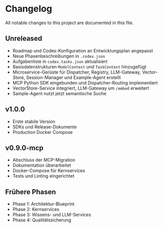 # Changelog

All notable changes to this project are documented in this file.

## Unreleased
- Roadmap und Codex-Konfiguration an Entwicklungsplan angepasst
- Neue Phasenbeschreibungen in `.codex.json`
- Aufgabenliste in `codex.tasks.json` aktualisiert
- Basisdatenstrukturen `ModelContext` und `TaskContext` hinzugefügt
- Microservice-Gerüste für Dispatcher, Registry, LLM-Gateway, Vector-Store,
  Session-Manager und Example-Agent erstellt
- MCP Python SDK eingebunden und Dispatcher-Routing implementiert
- VectorStore-Service integriert, LLM-Gateway um `/embed` erweitert
- Sample-Agent nutzt jetzt semantische Suche

## v1.0.0
- Erste stabile Version
- SDKs und Release-Dokumente
- Production Docker Compose

## v0.9.0-mcp
- Abschluss der MCP-Migration
- Dokumentation überarbeitet
- Docker-Compose für Kernservices
- Tests und Linting eingerichtet

## Frühere Phasen
- Phase 1: Architektur-Blueprint
- Phase 2: Kernservices
- Phase 3: Wissens- und LLM-Services
- Phase 4: Qualitätssicherung
